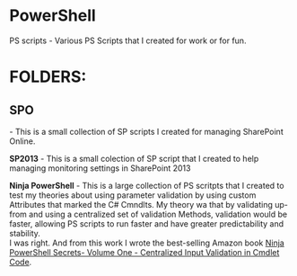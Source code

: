 # PowerShell
PS scripts - Various PS Scripts that I created for work or for fun. <br/>

<h1>FOLDERS:</h1>
<p><h2>SPO</h2> - This is a small collection of SP scripts I created for managing SharePoint Online.</p>
<p><b>SP2013</b> - This is a small colection of SP script that I created to help managing monitoring settings in SharePoint 2013<p/>
<p><b>Ninja PowerShell</b> - This is a large collection of PS scritpts that I created to test my theories about using parameter validation by using custom Attributes that marked the C# Cmndlts. My theory wa that by validating up-from and using a centralized set of validation Methods, validation would be faster, allowing PS scripts to run faster and have greater predictability and stability. <br/>
I was right. And from this work I wrote the best-selling Amazon book <a href='http://amzn.to/2anVl79'>Ninja PowerShell Secrets- Volume One - Centralized Input Validation in Cmdlet Code</a>. </p>

